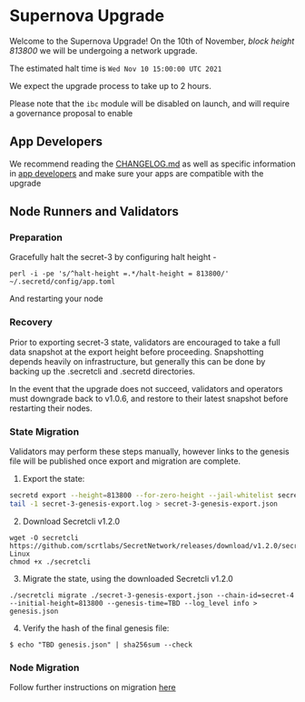 # Supernova Upgrade

Welcome to the Supernova Upgrade! On the 10th of November, *block height 813800* we will be undergoing a network upgrade.

The estimated halt time is `Wed Nov 10 15:00:00 UTC 2021`

We expect the upgrade process to take up to 2 hours.

Please note that the `ibc` module will be disabled on launch, and will require a governance proposal to enable

## App Developers

We recommend reading the [CHANGELOG.md](CHANGELOG.md) as well as specific information in [app developers](./app%20developers) and make sure your apps are compatible with the upgrade

## Node Runners and Validators

### Preparation

Gracefully halt the secret-3 by configuring halt height - 

```
perl -i -pe 's/^halt-height =.*/halt-height = 813800/' ~/.secretd/config/app.toml
```

And restarting your node

### Recovery

Prior to exporting secret-3 state, validators are encouraged to take a full data snapshot at the export height before proceeding. Snapshotting depends heavily on infrastructure, but generally this can be done by backing up the .secretcli and .secretd directories.

In the event that the upgrade does not succeed, validators and operators must downgrade back to v1.0.6, and restore to their latest snapshot before restarting their nodes.

### State Migration

Validators may perform these steps manually, however links to the genesis file will be published once export and migration are complete.

1. Export the state:
```bash
secretd export --height=813800 --for-zero-height --jail-whitelist secretvaloper1qx5pppsfrqwlnmxj7prpx8rysxm2u5vzhaux25 > secret-3-genesis-export.log
tail -1 secret-3-genesis-export.log > secret-3-genesis-export.json
```

2. Download Secretcli v1.2.0
```
wget -O secretcli https://github.com/scrtlabs/SecretNetwork/releases/download/v1.2.0/secretcli-Linux
chmod +x ./secretcli
```

3. Migrate the state, using the downloaded Secretcli v1.2.0
```
./secretcli migrate ./secret-3-genesis-export.json --chain-id=secret-4 --initial-height=813800 --genesis-time=TBD --log_level info > genesis.json
```

4. Verify the hash of the final genesis file:
```
$ echo "TBD genesis.json" | sha256sum --check
```

### Node Migration

Follow further instructions on migration [here](./validators/migrate-a-validator.md)
